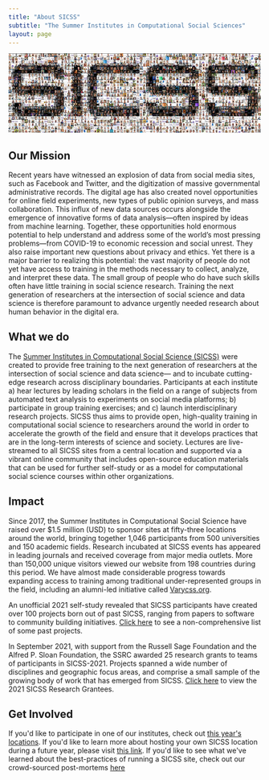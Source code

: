```yaml
---
title: "About SICSS"
subtitle: "The Summer Institutes in Computational Social Sciences"
layout: page
---
```


<img class="img-about" src="assets/images/logos/about-sicss.png" />

## Our Mission

Recent years have witnessed an explosion of data from social media sites, such as Facebook and Twitter, and the digitization of massive governmental administrative records. The digital age has also created novel opportunities for online field experiments, new types of public opinion surveys, and mass collaboration. This influx of new data sources occurs alongside the emergence of innovative forms of data analysis—often inspired by ideas from machine learning. Together, these opportunities hold enormous potential to help understand and address some of the world’s most pressing problems—from COVID-19 to economic recession and social unrest. They also raise important new questions about privacy and ethics. Yet there is a major barrier to realizing this potential: the vast majority of people do not yet have access to training in the methods necessary to collect, analyze, and interpret these data. The small group of people who do have such skills often have little training in social science research. Training the next generation of researchers at the intersection of social science and data science is therefore paramount to advance urgently needed research about human behavior in the digital era.

## What we do

The [Summer Institutes in Computational Social Science (SICSS)](http://sicss.io) were created to provide free training to the next generation of researchers at the intersection of social science and data science— and to incubate cutting-edge research across disciplinary boundaries. Participants at each institute a) hear lectures by leading scholars in the field on a range of subjects from automated text analysis to experiments on social media platforms; b) participate in group training exercises; and c) launch interdisciplinary research projects. SICSS thus aims to provide open, high-quality training in computational social science to researchers around the world in order to accelerate the growth of the field and ensure that it develops practices that are in the long-term interests of science and society. Lectures are live-streamed to all SICSS sites from a central location and supported via a vibrant online community that includes open-source education materials that can be used for further self-study or as a model for computational social science courses within other organizations.

## Impact

Since 2017, the Summer Institutes in Computational Social Science have raised over $1.5 million (USD) to sponsor sites at fifty-three locations around the world, bringing together 1,046 participants from 500 universities and 150 academic fields. Research incubated at SICSS events has appeared in leading journals and received coverage from  major media outlets. More than 150,000 unique visitors viewed our website from 198 countries during this period. We have almost made considerable progress towards expanding access to training among traditional under-represented groups in the field, including an alumni-led initiative called [Varycss.org](https://varycss.org).

An unofficial 2021 self-study revealed that SICSS participants have created over 100 projects born out of past SICSS, ranging from papers to software to community building initiatives. [Click here](https://sicss.io/projects) to see a non-comprehensive list of some past projects.

In September 2021, with support from the Russell Sage Foundation and the Alfred P. Sloan Foundation, the SSRC awarded 25 research grants to teams of participants in SICSS-2021. Projects spanned a wide number of disciplines and geographic focus areas, and comprise a small sample of the growing body of work that has emerged from SICSS. [Click here](https://www.ssrc.org/programs/digital-culture/the-summer-institutes-in-computational-social-science/sicss-research-grantees/) to view the 2021 SICSS Research Grantees.

## Get Involved

If you'd like to participate in one of our institutes, check out [this year's locations](https://sicss.io/locations). If you'd like to learn more about hosting your own SICSS location during a future year, please visit [this link](https://sicss.io/host). If you'd like to see what we've learned about the best-practices of running a SICSS site, check out our crowd-sourced post-mortems [here](https://sicss.io/2021/post-mortem)

<br/><br/>
